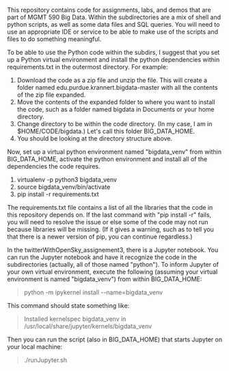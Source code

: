 This repository contains code for assignments, labs, and demos that are part of MGMT 590 Big Data.
Within the subdirectories are a mix of shell and python scripts, as well as some data files and SQL queries.
You will need to use an appropriate IDE or service to be able to make use of the scripts and files to do something meaningful.

To be able to use the Python code within the subdirs, I suggest that you set up a Python virtual environment and install the python dependencies within requirements.txt in the outermost directory. For example:
1. Download the code as a zip file and unzip the file. This will create a folder named edu.purdue.krannert.bigdata-master with all the contents of the zip file expanded.
1. Move the contents of the expanded folder to where you want to install the code, such as a folder named bigdata in Documents or your home directory.
1. Change directory to be within the code directory. (In my case, I am in $HOME/CODE/bigdata.) Let's call this folder BIG_DATA_HOME.
1. You should be looking at the directory structure above.

Now, set up a virtual python environment named "bigdata_venv" from within BIG_DATA_HOME, activate the python environment and install all of the dependencies the code requires.
1. virtualenv -p python3 bigdata_venv
1. source bigdata_venv/bin/activate
1. pip install -r requirements.txt

The requirements.txt file contains a list of all the libraries that the code in this repository depends on. If the last command with "pip install -r" fails, you will need to resolve the issue or else some of the code may not run because libraries will be missing. (If it gives a warning, such as to tell you that there is a newer version of pip, you can continue regardless.)

In the twitterWithOpenSky_assignement3, there is a Jupyter notebook. You can run the Jupyter notebook and have it recognize the code in the subdirectories (actually, all of those named "python").
To inform Jupyter of your own virtual environment, execute the following (assuming your virtual environment is named "bigdata_venv") from within BIG_DATA_HOME:
> python -m ipykernel install --name=bigdata_venv

This command should state something like:
> Installed kernelspec bigdata_venv in /usr/local/share/jupyter/kernels/bigdata_venv

Then you can run the script (also in BIG_DATA_HOME) that starts Jupyter on your local machine:
> ./runJupyter.sh
